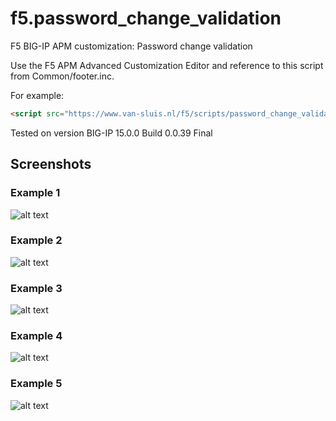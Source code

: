 # f5.password_change_validation
F5 BIG-IP APM customization: Password change validation

Use the F5 APM Advanced Customization Editor and reference to this script from Common/footer.inc.

For example:

```html
<script src="https://www.van-sluis.nl/f5/scripts/password_change_validation.js"></script>
```

Tested on version BIG-IP 15.0.0 Build 0.0.39 Final

## Screenshots
### Example 1
![alt text](https://www.van-sluis.nl/f5/images/example_1.png)
### Example 2
![alt text](https://www.van-sluis.nl/f5/images/example_2.png)
### Example 3
![alt text](https://www.van-sluis.nl/f5/images/example_3.png)
### Example 4
![alt text](https://www.van-sluis.nl/f5/images/example_4.png)
### Example 5
![alt text](https://www.van-sluis.nl/f5/images/example_5.png)
